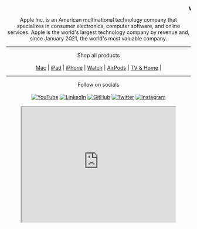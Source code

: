 <p align="center"> <b> <marquee> Welcome to  </marquee></b></p>
 
<p align="center">Apple Inc. is an American multinational technology company that specializes in consumer electronics, computer software, and online services. Apple is the world's largest technology company by revenue and, since January 2021, the world's most valuable company.</p>

<hr>

<p align="center">
Shop all products <br><br>
<a href="https://www.apple.com/mac/" target="_blank">Mac</a> | 
<a href="https://www.apple.com/ipad/" target="_blank">iPad</a> | 
<a href="https://www.apple.com/iphone/" target="_blank">iPhone</a> | 
<a href="https://www.apple.com/watch/" target="_blank">Watch</a> | 
<a href="https://www.apple.com/airpods/" target="_blank">AirPods</a> | 
<a href="https://www.apple.com/tv-home/" target="_blank">TV & Home</a> | 
</p>

<hr>
<p align="center">
Follow on socials <br><br>
<a href="https://www.youtube.com/user/Apple/videos" target="_blank"><img alt="YouTube" src="https://img.shields.io/badge/Apple-%23FF0000.svg?style=for-the-badge&logo=YouTube&logoColor=white"/></a>
<a href="https://www.linkedin.com/company/apple" target="_blank"><img alt="LinkedIn" src="https://img.shields.io/badge/apple-%230077B5.svg?style=for-the-badge&logo=linkedin&logoColor=white"/></a>
<a href="https://github.com/apple"><img alt="GitHub" src="https://img.shields.io/badge/apple-%23121011.svg?style=for-the-badge&logo=github&logoColor=white"/></a>
<a href="https://twitter.com/apple" target="_blank"><img alt="Twitter" src="https://img.shields.io/badge/Apple-%231DA1F2.svg?style=for-the-badge&logo=Twitter&logoColor=white"/></a>
<a href="https://www.instagram.com/apple/" target="_blank"><img alt="Instagram" src="https://img.shields.io/badge/apple-%23E4405F.svg?style=for-the-badge&logo=Instagram&logoColor=white"/></a><br><br>
<iframe width="420" height="315" src="https://www.youtube.com/embed/CeSAjK2CBEA"> </iframe>
</p>
  
  
